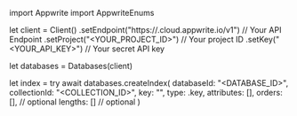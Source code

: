 import Appwrite
import AppwriteEnums

let client = Client()
    .setEndpoint("https://<REGION>.cloud.appwrite.io/v1") // Your API Endpoint
    .setProject("<YOUR_PROJECT_ID>") // Your project ID
    .setKey("<YOUR_API_KEY>") // Your secret API key

let databases = Databases(client)

let index = try await databases.createIndex(
    databaseId: "<DATABASE_ID>",
    collectionId: "<COLLECTION_ID>",
    key: "",
    type: .key,
    attributes: [],
    orders: [], // optional
    lengths: [] // optional
)

